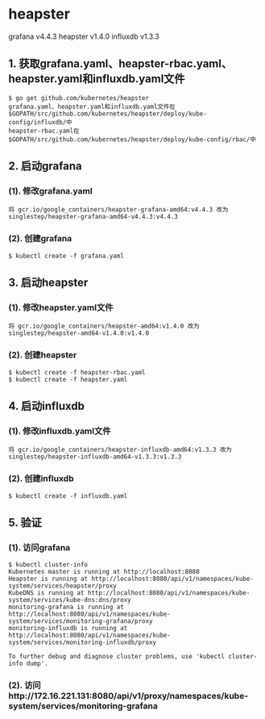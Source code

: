 # heapster 
grafana     v4.4.3
heapster    v1.4.0
influxdb    v1.3.3

## 1. 获取grafana.yaml、heapster-rbac.yaml、heapster.yaml和influxdb.yaml文件
```
$ go get github.com/kubernetes/heapster
grafana.yaml、heapster.yaml和influxdb.yaml文件在$GOPATH/src/github.com/kubernetes/heapster/deploy/kube-config/influxdb/中
heapster-rbac.yaml在$GOPATH/src/github.com/kubernetes/heapster/deploy/kube-config/rbac/中
```

## 2. 启动grafana
### (1). 修改grafana.yaml
```
将 gcr.io/google_containers/heapster-grafana-amd64:v4.4.3 改为 singlestep/heapster-grafana-amd64-v4.4.3:v4.4.3
```

### (2). 创建grafana
```
$ kubectl create -f grafana.yaml
```

## 3. 启动heapster
### (1). 修改heapster.yaml文件
```
将 gcr.io/google_containers/heapster-amd64:v1.4.0 改为 singlestep/heapster-amd64-v1.4.0:v1.4.0
```

### (2). 创建heapster
```
$ kubectl create -f heapster-rbac.yaml
$ kubectl create -f heapster.yaml
```

## 4. 启动influxdb
### (1). 修改influxdb.yaml文件
```
将 gcr.io/google_containers/heapster-influxdb-amd64:v1.3.3 改为 singlestep/heapster-influxdb-amd64-v1.3.3:v1.3.3
```

### (2). 创建influxdb
```
$ kubectl create -f influxdb.yaml
```

## 5. 验证
### (1). 访问grafana
```
$ kubectl cluster-info
Kubernetes master is running at http://localhost:8080
Heapster is running at http://localhost:8080/api/v1/namespaces/kube-system/services/heapster/proxy
KubeDNS is running at http://localhost:8080/api/v1/namespaces/kube-system/services/kube-dns:dns/proxy
monitoring-grafana is running at http://localhost:8080/api/v1/namespaces/kube-system/services/monitoring-grafana/proxy
monitoring-influxdb is running at http://localhost:8080/api/v1/namespaces/kube-system/services/monitoring-influxdb/proxy

To further debug and diagnose cluster problems, use 'kubectl cluster-info dump'.
```

### (2). 访问http://172.16.221.131:8080/api/v1/proxy/namespaces/kube-system/services/monitoring-grafana